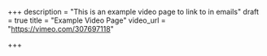+++
description = "This is an example video page to link to in emails"
draft = true
title = "Example Video Page"
video_url = "https://vimeo.com/307697118"

+++
